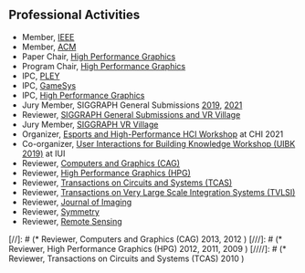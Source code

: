 ## Professional Activities

* Member, [IEEE](http://ieee.org)
* Member, [ACM](http://acm.org)
* Paper Chair, [High Performance Graphics](https://www.highperformancegraphics.org/2022/)
* Program Chair, [High Performance Graphics](https://www.highperformancegraphics.org/2021/)
* IPC, [PLEY](https://pleyws.wordpress.com/)
* IPC, [GameSys](https://gamesys22.wpi.edu/)
* IPC, [High Performance Graphics](https://www.highperformancegraphics.org/2020/)
* Jury Member, SIGGRAPH General Submissions [2019](https://s2019.siggraph.org/), [2021](https://s2021.siggraph.org/)
* Reviewer, [SIGGRAPH General Submissions and VR Village](http://s2017.siggraph.org/)
* Jury Member, [SIGGRAPH VR Village](http://s2017.siggraph.org/)
* Organizer, [Esports and High-Performance HCI Workshop](https://ehphci.org/) at CHI 2021
* Co-organizer, [User Interactions for Building Knowledge Workshop (UIBK 2019)](https://dl.acm.org/doi/10.1145/3308557.3313122) at IUI
* Reviewer, [Computers and Graphics (CAG)](https://www.journals.elsevier.com/computers-and-graphics/)
* Reviewer, [High Performance Graphics (HPG)](http://www.highperformancegraphics.org/)
* Reviewer, [Transactions on Circuits and Systems (TCAS)](http://ieeexplore.ieee.org/xpl/RecentIssue.jsp?punumber=8919)
* Reviewer, [Transactions on Very Large Scale Integration Systems (TVLSI)](http://ieeexplore.ieee.org/xpl/RecentIssue.jsp?punumber=92)
* Reviewer, [Journal of Imaging](http://www.mdpi.com/journal/jimaging)
* Reviewer, [Symmetry](http://www.mdpi.com/journal/symmetry)
* Reviewer, [Remote Sensing](https://www.mdpi.com/journal/remotesensing)

[//]: # (* Reviewer, Computers and Graphics (CAG) 2013, 2012 )
[///]: # (* Reviewer, High Performance Graphics (HPG) 2012, 2011, 2009 )
[////]: # (* Reviewer, Transactions on Circuits and Systems (TCAS) 2010 )
